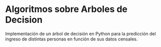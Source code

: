 # Algoritmos sobre Arboles de Decision

Implementación de un árbol de decisión en Python para la predicción del ingreso de distintas personas en función de sus datos censales.

